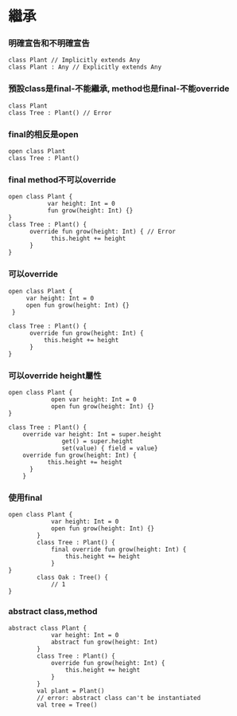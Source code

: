 # 繼承

### 明確宣告和不明確宣告
	class Plant // Implicitly extends Any
	class Plant : Any // Explicitly extends Any
	

### 預設class是final-不能繼承, method也是final-不能override
	class Plant
	class Tree : Plant() // Error

### final的相反是open
	open class Plant
	class Tree : Plant()

### final method不可以override
	open class Plant {
	           var height: Int = 0
	           fun grow(height: Int) {}
	}
	class Tree : Plant() {
	      override fun grow(height: Int) { // Error
	            this.height += height
	      }
	}
	
### 可以override
	open class Plant {
	     var height: Int = 0
	     open fun grow(height: Int) {}
	 }
	 
	class Tree : Plant() {
	      override fun grow(height: Int) {
	          this.height += height
	      }
	}

### 可以override height屬性
	open class Plant {
	            open var height: Int = 0
	            open fun grow(height: Int) {}
	}
	
	class Tree : Plant() {
	    override var height: Int = super.height
		           get() = super.height
		           set(value) { field = value}
	    override fun grow(height: Int) {
		       this.height += height
		  } 
		}

### 使用final
	open class Plant {
	            var height: Int = 0
	            open fun grow(height: Int) {}
	        }
	        class Tree : Plant() {
	            final override fun grow(height: Int) {
	                this.height += height
	            }
	}
	        class Oak : Tree() {
	            // 1
	}


### abstract class,method
	abstract class Plant {
	            var height: Int = 0
	            abstract fun grow(height: Int)
	        }
	        class Tree : Plant() {
	            override fun grow(height: Int) {
	                this.height += height
	            }
	        }
	        val plant = Plant()
	        // error: abstract class can't be instantiated
	        val tree = Tree()
	  